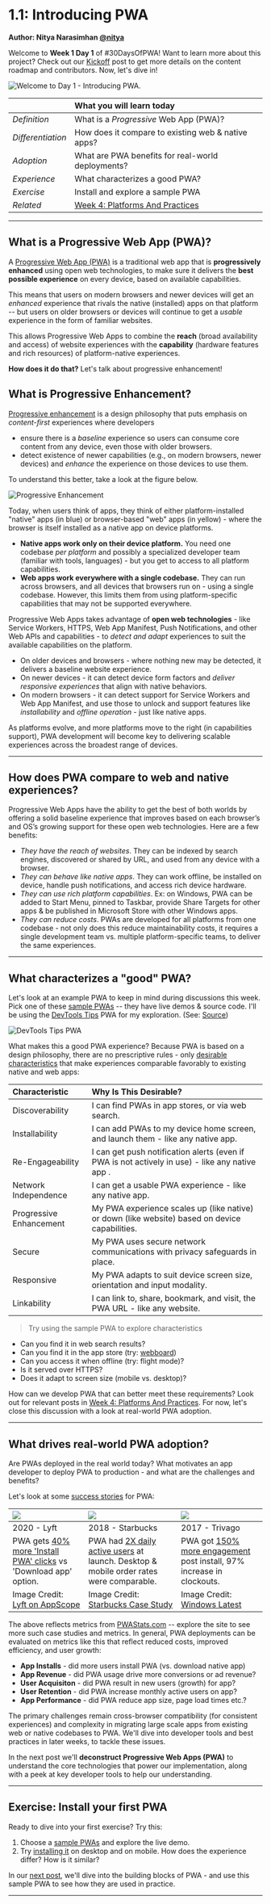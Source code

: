 # 1.1: Introducing PWA

**Author: Nitya Narasimhan [@nitya](https://twitter.com/nitya)**

Welcome to **Week 1 Day 1** of #30DaysOfPWA! Want to learn more about this project? Check out our [Kickoff](../kickoff.md) post to get more details on the content roadmap and contributors. Now, let's dive in!

![Welcome to Day 1 - Introducing PWA.](_media/day-01.jpg)


|  | What you will learn today |
|:--- |:---|
| _Definition_ | What is a _Progressive_ Web App (PWA)? |
| _Differentiation_ | How does it compare to existing web & native apps? |
| _Adoption_ | What are PWA benefits for real-world deployments? |
| _Experience_ | What characterizes a good PWA? |
| _Exercise_ | Install and explore a sample PWA |
| _Related_ |[Week 4: Platforms And Practices](../platforms-practices/) |

---

## What is a Progressive Web App (PWA)?

A [Progressive Web App (PWA)](https://aka.ms/learn-PWA/30Days-1.1/docs.microsoft.com/en-us/microsoft-edge/progressive-web-apps-chromium) is a traditional web app that is **progressively enhanced** using open web technologies, to make sure it delivers the **best possible experience** on every device, based on available capabilities.

This means that users on modern browsers and newer devices will get an _enhanced_ experience that rivals the native (installed) apps on that platform -- but users on older browsers or devices will continue to get a _usable_ experience in the form of familiar websites.

This allows Progressive Web Apps to combine the **reach** (broad availability and access) of website experiences with the **capability** (hardware features and rich resources) of platform-native experiences. 

**How does it do that?** Let's talk about progressive enhancement!

## What is Progressive Enhancement?
 
[Progressive enhancement](https://aka.ms/learn-PWA/30Days-1.1/alistapart.com/article/understandingprogressiveenhancement) is a design philosophy that puts emphasis on _content-first_ experiences where developers
 * ensure there is a _baseline_ experience so users can consume core content from any device, even those with older browsers.
 * detect existence of newer capabilities (e.g., on modern browsers, newer devices) and _enhance_ the experience on those devices to use them.

To understand this better, take a look at the figure below.

![Progressive Enhancement](_media/progressive.png)

Today, when users think of apps, they think of either platform-installed "native" apps (in blue) or browser-based "web" apps (in yellow) - where the browser is itself installed as a native app on device platforms. 

 * **Native apps work only on their device platform.** You need one codebase _per platform_ and possibly a specialized developer team (familiar with tools, languages) - but you get to access to all platform capabilities.
 * **Web apps work everywhere with a single codebase.** They can run across browsers, and all devices that browsers run on - using a single codebase. However, this limits them from using platform-specific capabilities that may not be supported everywhere.

Progressive Web Apps takes advantage of **open web technologies** - like Service Workers, HTTPS, Web App Manifest, Push Notifications, and other Web APIs and capabilities - to _detect and adapt_ experiences to suit the available capabilities on the platform.
 * On older devices and browsers - where nothing new may be  detected, it delivers a baseline website experience.
 * On newer devices - it can detect device form factors and *deliver responsive experiences* that align with native behaviors.
 * On modern browsers - it can detect support for Service Workers and Web App Manifest, and use those to unlock and support features like _installability_ and _offline operation_ - just like native apps.

As platforms evolve, and more platforms move to the right (in capabilities support), PWA development will become key to delivering scalable experiences across the broadest range of devices.

---

## How does PWA compare to web and native experiences?

Progressive Web Apps have the ability to get the best of both worlds by offering a solid baseline experience that improves based on each browser’s and OS’s growing support for these open web technologies. Here are a few benefits:

 * _They have the reach of websites_. They can be indexed by search engines, discovered or shared by URL, and used from any device with a browser.
 * _They can behave like native apps_. They can work offline, be installed on device, handle push notifications, and access rich device hardware.
 * _They can use rich platform capabilities_. Ex: on Windows, PWA can be added to Start Menu, pinned to Taskbar, provide Share Targets for other apps & be published in Microsoft Store with other Windows apps.
 * _They can reduce costs_. PWAs are developed for all platforms from one codebase - not only does this reduce maintainability costs, it requires a single development team vs. multiple platform-specific teams, to deliver the same experiences.

---

## What characterizes a "good" PWA?

Let's look at an example PWA to keep in mind during discussions this week. Pick one of these [sample PWAs](https://aka.ms/learn-PWA/30Days-1.1/docs.microsoft.com/en-us/microsoft-edge/progressive-web-apps-chromium/demo-pwas) -- they have live demos & source code. I'll be using the [DevTools Tips](https://aka.ms/learn-PWA/30Days-1.1/devtoolstips.org) PWA for my exploration. (See: [Source](https://aka.ms/learn-PWA/30Days-1.1/github.com/captainbrosset/devtools-tips))

![DevTools Tips PWA](_media/devtooltips.png)

What makes this a good PWA experience? Because PWA is based on a design philosophy, there are no prescriptive rules - only [desirable characteristics](https://aka.ms/learn-PWA/30Days-1.1/docs.microsoft.com/en-us/microsoft-edge/progressive-web-apps-chromium/#characteristics-of-a-progressive-web-app-pwa) that make experiences comparable favorably to existing native and web apps:

| Characteristic | Why Is This Desirable? |
|:---|:---|
| Discoverability | I can find PWAs in app stores, or via web search. |
| Installability | I can add PWAs to my device home screen, and launch them - like any native app. |
| Re-Engageability | I can get push notification alerts (even if PWA is not actively in use) - like any native app . |
| Network Independence | I can get a usable PWA experience - like any native app. |
| Progressive Enhancement | My PWA experience scales up (like native) or down (like website) based on device capabilities. |
| Secure | My PWA uses secure network communications with privacy safeguards in place. |
| Responsive | My PWA adapts to suit device screen size, orientation and input modality. |
| Linkability | I can link to, share, bookmark, and visit, the PWA URL - like any website. |

> Try using the sample PWA to explore characteristics 

 * Can you find it in web search results? 
 * Can you find it in the app store (try: [webboard](https://aka.ms/learn-PWA/30Days-1.1/www.microsoft.com/en-us/p/webboard/9p53q9bf3mv6))
 * Can you access it when offline (try: flight mode)? 
 * Is it served over HTTPS? 
 * Does it adapt to screen size (mobile vs. desktop)? 

How can we develop PWA that can better meet these requirements? Look out for relevant posts in [Week 4: Platforms And Practices](../platforms-practices). For now, let's close this discussion with a look at real-world PWA adoption. 

---

## What drives real-world PWA adoption?

Are PWAs deployed in the real world today? What motivates an app developer to deploy PWA to production - and what are the challenges and benefits?

Let's look at some [success stories](https://aka.ms/learn-PWA/30Days-1.1/docs.microsoft.com/en-us/microsoft-edge/progressive-web-apps-chromium/#success-stories) for PWA:

|![](_media/pwa-lyft.png) | ![](_media/pwa-starbucks.jpeg)|![](_media/pwa-trivago.jpeg) |
|:---|:---|:---|
|2020 - Lyft | 2018 - Starbucks | 2017 - Trivago |
| PWA gets [40% more 'Install PWA' clicks](https://aka.ms/learn-PWA/30Days-1.1/twitter.com/ebidel/status/1445425210119704578)  vs 'Download app' option.  | PWA had [2X daily active users](https://aka.ms/learn-PWA/30Days-1.1/twitter.com/davidbrunelle/status/993960071406080000) at launch. Desktop & mobile order rates were comparable.| PWA got [150% more engagement](https://aka.ms/learn-PWA/30Days-1.1/twitter.com/ebidel/status/1445425210119704578) post install, 97% increase in clockouts. |
| Image Credit: <br/> [Lyft on AppScope](https://appsco.pe/app/lyft) |Image Credit: <br/> [Starbucks Case Study](https://formidable.com/work/starbucks-progressive-web-app/) | Image Credit: <br/> [Windows Latest](https://www.windowslatest.com/2018/04/30/trivago-pushes-its-official-pwa-app-to-the-microsoft-store/)|

The above reflects metrics from [PWAStats.com](https://aka.ms/learn-PWA/30Days-1.1/pwastats.com) -- explore the site to see more such case studies and metrics. In general, PWA deployments can be evaluated on metrics like this that reflect reduced costs, improved efficiency, and user growth:

 * **App Installs** - did more users install PWA (vs. download native app)
 * **App Revenue** - did PWA usage drive more conversions or ad revenue?
 * **User Acquisiton** - did PWA result in new users (growth) for app?
 * **User Retention** - did PWA increase monthly active users on app?
 * **App Performance** - did PWA reduce app size, page load times etc.? 

The primary challenges remain cross-browser compatibility (for consistent experiences) and complexity in migrating large scale apps from existing web or native codebases to PWA. We'll dive into developer tools and best practices in later weeks, to tackle these issues.

In the next post we'll **deconstruct Progressive Web Apps (PWA)** to understand the core technologies that power our implementation, along with a peek at key developer tools to help our understanding.

---

## Exercise: Install your first PWA

Ready to dive into your first exercise? Try this: 
 1. Choose a [sample PWAs](https://aka.ms/learn-PWA/30Days-1.1/docs.microsoft.com/en-us/microsoft-edge/progressive-web-apps-chromium/demo-pwas) and explore the live demo.
 2. Try [installing it](https://aka.ms/learn-PWA/30Days-1.1/docs.microsoft.com/en-us/microsoft-edge/progressive-web-apps-chromium/ux#installing-a-pwa)  on desktop and on mobile. How does the experience differ? How is it similar?

In our [next post](./02.md), we'll dive into the building blocks of PWA - and use this sample PWA to see how they are used in practice.


---
